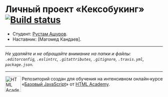 # Личный проект «Кексобукинг» [![Build status][travis-image]][travis-url]

* Студент: [Рустам Ашуров](https://up.htmlacademy.ru/javascript/11/user/491453).
* Наставник: [Магомед Кандаев].

---

_Не удаляйте и не обращайте внимание на папки и файлы:_<br>
_`.editorconfig`, `.eslintrc`, `.gitattributes`, `.gitignore`, `.travis.yml`, `package.json`._

---

<a href="https://htmlacademy.ru/intensive/javascript"><img align="left" width="50" height="50" title="HTML Academy" src="https://up.htmlacademy.ru/static/img/intensive/javascript/logo-for-github.svg"></a>

Репозиторий создан для обучения на интенсивном онлайн‑курсе «[Базовый JavaScript](https://htmlacademy.ru/intensive/javascript)» от [HTML Academy](https://htmlacademy.ru).

[travis-image]: https://travis-ci.org/htmlacademy-javascript/491453-keksobooking.svg?branch=master
[travis-url]: https://travis-ci.org/htmlacademy-javascript/491453-keksobooking
